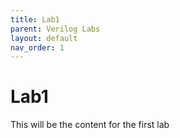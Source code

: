 ```yaml
---
title: Lab1
parent: Verilog Labs
layout: default
nav_order: 1
---
```


# Lab1

This will be the content for the first lab
